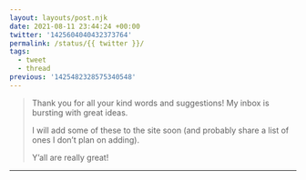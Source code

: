 ```yaml
---
layout: layouts/post.njk
date: 2021-08-11 23:44:24 +00:00
twitter: '1425604040432373764'
permalink: /status/{{ twitter }}/
tags: 
  - tweet
  - thread
previous: '1425482328575340548'
---
```


> Thank you for all your kind words and suggestions! My inbox is bursting with great ideas.
> 
> I will add some of these to the site soon (and probably share a list of ones I don’t plan on adding).
> 
> Y’all are really great!

---
